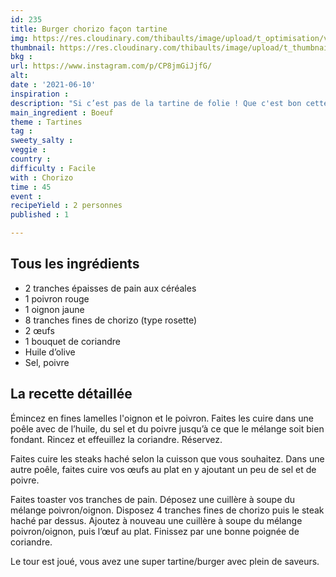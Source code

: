 ```yaml
---
id: 235
title: Burger chorizo façon tartine
img: https://res.cloudinary.com/thibaults/image/upload/t_optimisation/v1623349557/Recipes/20210610_burger_chorizo_tartine.jpg
thumbnail: https://res.cloudinary.com/thibaults/image/upload/t_thumbnail_josie/v1623349557/Recipes/20210610_burger_chorizo_tartine.jpg
bkg : 
url: https://www.instagram.com/p/CP8jmGiJjfG/
alt: 
date : '2021-06-10'
inspiration : 
description: "Si c’est pas de la tartine de folie ! Que c'est bon cette recette avec du chorizo, du steak haché et de l'œuf, agrémenté d’une salade de coriandre."
main_ingredient : Boeuf
theme : Tartines
tag : 
sweety_salty : 
veggie : 
country : 
difficulty : Facile
with : Chorizo
time : 45
event :
recipeYield : 2 personnes
published : 1

---
```


## Tous les ingrédients
 - 2 tranches épaisses de pain aux céréales
 - 1 poivron rouge
 - 1 oignon jaune
 - 8 tranches fines de chorizo (type rosette)
 - 2 œufs
 - 1 bouquet de coriandre
 - Huile d’olive
 - Sel, poivre

## La recette détaillée
Émincez en fines lamelles l'oignon et le poivron. Faites les cuire dans une poêle avec de l’huile, du sel et du poivre jusqu’à ce que le mélange soit bien fondant. Rincez et effeuillez la coriandre. Réservez.

Faites cuire les steaks haché selon la cuisson que vous souhaitez. Dans une autre poêle, faites cuire vos œufs au plat en y ajoutant un peu de sel et de poivre.

Faites toaster vos tranches de pain. Déposez une cuillère à soupe du mélange poivron/oignon. Disposez 4 tranches fines de chorizo puis le steak haché par dessus. Ajoutez à nouveau une cuillère à soupe du mélange poivron/oignon, puis l’œuf au plat. Finissez par une bonne poignée de coriandre.

Le tour est joué, vous avez une super tartine/burger avec plein de saveurs.